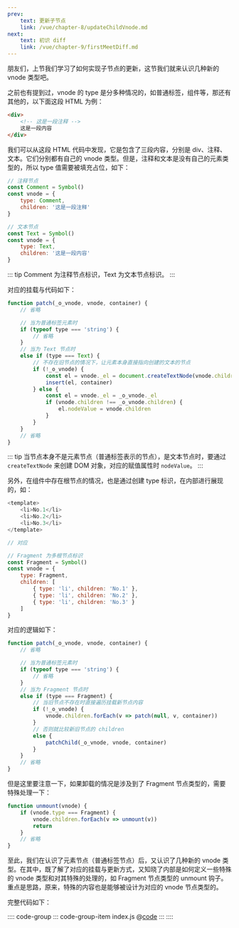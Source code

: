 ```yaml
---
prev:
    text: 更新子节点
    link: /vue/chapter-8/updateChildVnode.md
next:
    text: 初识 diff
    link: /vue/chapter-9/firstMeetDiff.md
---
```


朋友们，上节我们学习了如何实现子节点的更新，这节我们就来认识几种新的 vnode 类型吧。

之前也有提到过，vnode 的 type 是分多种情况的，如普通标签，组件等，那还有其他的，以下面这段 HTML 为例：

```html
<div>
    <!-- 这是一段注释 -->
    这是一段内容
</div>
```

我们可以从这段 HTML 代码中发现，它是包含了三段内容，分别是 div、注释、文本。它们分别都有自己的 vnode 类型。但是，注释和文本是没有自己的元素类型的，所以 type 值需要被填充占位，如下：

```js
// 注释节点
const Comment = Symbol()
const vnode = {
    type: Comment,
    children: '这是一段注释'
}

// 文本节点
const Text = Symbol()
const vnode = {
    type: Text,
    children: '这是一段内容'
}
```

::: tip
Comment 为注释节点标识，Text 为文本节点标识。
:::

对应的挂载与代码如下：

```js
function patch(_o_vnode, vnode, container) {
    // 省略

    // 当为普通标签元素时
    if (typeof type === 'string') {
        // 省略
    }
    // 当为 Text 节点时
    else if (type === Text) {
        // 不存在旧节点的情况下，让元素本身直接指向创建的文本的节点
        if (!_o_vnode) {
            const el = vnode._el = document.createTextNode(vnode.children)
            insert(el, container)
        } else {
            const el = vnode._el = _o_vnode._el
            if (vnode.children !== _o_vnode.children) {
                el.nodeValue = vnode.children
            }
        }
    }
    // 省略
}
```

::: tip
当节点本身不是元素节点（普通标签表示的节点），是文本节点时，要通过 ```createTextNode``` 来创建 DOM 对象，对应的赋值属性时 ```nodeValue```。
:::

另外，在组件中存在根节点的情况，也是通过创建 type 标识，在内部进行展现的，如：

```js
<template>
    <li>No.1</li>
    <li>No.2</li>
    <li>No.3</li>
</template>

// 对应

// Fragment 为多根节点标识
const Fragment = Symbol()
const vnode = {
    type: Fragment,
    children: [
        { type: 'li', children: 'No.1' },
        { type: 'li', children: 'No.2' },
        { type: 'li', children: 'No.3' }
    ]
}
```

对应的逻辑如下：

```js
function patch(_o_vnode, vnode, container) {
    // 省略

    // 当为普通标签元素时
    if (typeof type === 'string') {
        // 省略
    }
    // 当为 Fragment 节点时
    else if (type === Fragment) {
        // 当旧节点不存在时直接遍历挂载新节点内容
        if (!_o_vnode) {
            vnode.children.forEach(v => patch(null, v, container))
        }
        // 否则就比较新旧节点的 children
        else {
            patchChild(_o_vnode, vnode, container)
        }
    }
    // 省略
}
```

但是这里要注意一下，如果卸载的情况是涉及到了 Fragment 节点类型的，需要特殊处理一下：

```js
function unmount(vnode) {
    if (vnode.type === Fragment) {
        vnode.children.forEach(v => unmount(v))
        return
    }
    // 省略
}
```

至此，我们在认识了元素节点（普通标签节点）后，又认识了几种新的 vnode 类型。在其中，既了解了对应的挂载与更新方式，又知晓了内部是如何定义一些特殊的 vnode 类型和对其特殊的处理的，如 Fragment 节点类型的 unmount 钩子。重点是思路，原来，特殊的内容也是能够被设计为对应的 vnode 节点类型的。

完整代码如下：

:::: code-group
::: code-group-item index.js
@[code](../source/v.0.0.12/index.js)
:::
::::